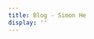 ```yaml
---
title: Blog - Simon He
display: ''
---
```


<SubNav/>

<ClientOnly>
  <Plum/>
</ClientOnly>

<ListPosts />

